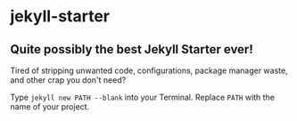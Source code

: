 # jekyll-starter

## Quite possibly the best Jekyll Starter ever!

Tired of stripping unwanted code, configurations, package manager waste, and other crap you don't need?

Type `jekyll new PATH --blank` into your Terminal. Replace `PATH` with the name of your project.
